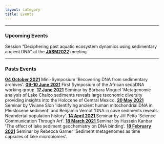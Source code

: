 ```yaml
---
layout: category
title: Events
---
```


---

<div class="section">
<h3 class="section-title underline">Upcoming Events</h3>
<p>Session "Deciphering past aquatic ecosystem dynamics using sedimentary ancient DNA" at the <a href="https://jasm2022.aquaticsocieties.org/"><b>JASM2022</b></a> meeting</p>
</div>


---

<div class="section">
<h3 class="section-title underline">Pasts Events</h3>

<p> <a href="https://www.youtube.com/watch?v=-57oTu1CrpU"><b>04 October 2021</b></a> Mini-Symposium 'Recovering DNA from sedimentary archives'. <a href="https://www.youtube.com/watch?v=17sp_5l928s"><b>09-10 June 2021</b></a> First Symposium of the African sedaDNA working group. <a href="https://www.youtube.com/watch?v=ioBCcIICxwQ"><b>17 June 2021</b></a> Seminar by Bárbara Moguel 'Metagenomic analysis of Lake Chalco sediments reveals large taxonomic diversity providing insights into the Holocene of Central Mexico. <a href="https://www.youtube.com/watch?v=0QYkxPMCQuk"><b>20 May 2021</b></a> Seminar by Viviane Slon 'Identifying ancient human mitochondrial DNA in Pleistocene sediment' and Benjamin Vernot 'DNA in cave sediments reveals Neandertal population history'. <a href="https://www.youtube.com/watch?v=ZPYRj8lIn-c"><b>14 April 2021 </b></a> Seminar by Jill Pelto 'Science Communication Through Art'. <a href="https://www.youtube.com/watch?v=59ZmHbODaUk"><b>18 March 2021 </b></a> Seminar by Hussein Kanbar 'The effect of lake sediment geochemistry on DNA binding'. <a href="https://www.youtube.com/watch?v=0xt41PY25Xs"><b>18 February 2021</b></a> Seminar by Rebecca Garner 'Sediment metagenomes as time capsules of lake microbiomes'.</p> 
</div>
